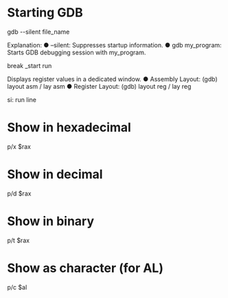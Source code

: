 # Starting GDB
gdb --silent file_name

Explanation: 
● –silent: Suppresses startup information. 
● gdb my_program: Starts GDB debugging session with my_program. 

break _start
run

Displays register values in a dedicated window. 
● Assembly Layout: (gdb) layout asm / lay asm
● Register Layout: (gdb) layout reg / lay reg

si: run line

# Show in hexadecimal
p/x $rax

# Show in decimal
p/d $rax

# Show in binary
p/t $rax

# Show as character (for AL)
p/c $al
